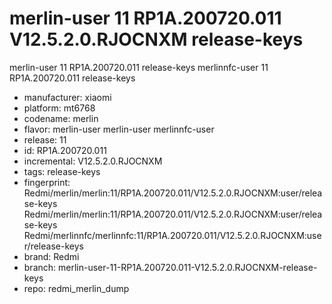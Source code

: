 # merlin-user 11 RP1A.200720.011 V12.5.2.0.RJOCNXM release-keys
merlin-user 11 RP1A.200720.011  release-keys
merlinnfc-user 11 RP1A.200720.011  release-keys
- manufacturer: xiaomi
- platform: mt6768
- codename: merlin
- flavor: merlin-user
merlin-user
merlinnfc-user
- release: 11
- id: RP1A.200720.011
- incremental: V12.5.2.0.RJOCNXM
- tags: release-keys
- fingerprint: Redmi/merlin/merlin:11/RP1A.200720.011/V12.5.2.0.RJOCNXM:user/release-keys
Redmi/merlin/merlin:11/RP1A.200720.011/V12.5.2.0.RJOCNXM:user/release-keys
Redmi/merlinnfc/merlinnfc:11/RP1A.200720.011/V12.5.2.0.RJOCNXM:user/release-keys
- brand: Redmi
- branch: merlin-user-11-RP1A.200720.011-V12.5.2.0.RJOCNXM-release-keys
- repo: redmi_merlin_dump
